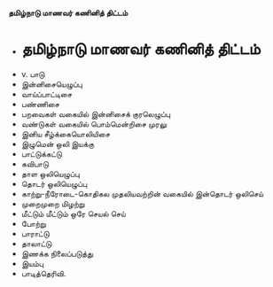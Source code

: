 **தமிழ்நாடு மாணவர் கணினித் திட்டம்**
- # தமிழ்நாடு மாணவர் கணினித் திட்டம்
- v. பாடு
- இன்னிசையெழுப்பு
- வாய்ப்பாட்டிசை
- பண்ணிசை
- பறவைகள் வகையில் இன்னிசைக் குரலெழுப்பு
- வண்டுகள் வகையில் பொம்மென்றிசை முரலு
- இனிய சீழ்க்கையொலியிசை
- இழுமென் ஒலி இயக்கு
- பாட்டுக்கட்டு
- கவிபாடு
- தாள ஒலியெழுப்பு
- தொடர் ஒலியெழுப்பு
- காற்று-நீரோடை-கொதிகல முதலியவற்றின் வகையில் இன்தொடர் ஒலிசெய்
- முறைமுறை மிழற்று
- மீட்டும் மீட்டும் ஒரே செயல் செய்
- போற்று
- பாராட்டு
- தாலாட்டு
- இணக்க நிலைப்படுத்து
- இயம்பு
- பாடித்தெரிவி.

